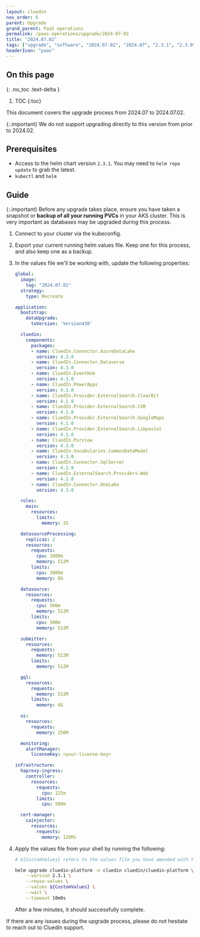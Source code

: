 ```yaml
---
layout: cluedin
nav_order: 6
parent: Upgrade
grand_parent: PaaS operations
permalink: /paas-operations/upgrade/2024-07-02
title: "2024.07.02"
tags: ["upgrade", "software", "2024.07.02", "2024.07", "2.3.1", "2.3.0", "4.3.0", "4.3.2"]
headerIcon: "paas"
---
```

## On this page
{: .no_toc .text-delta }
1. TOC
{:toc}

This document covers the upgrade process from 2024.07 to 2024.07.02.

{:.important}
We do not support upgrading directly to this version from prior to 2024.02.

## Prerequisites
- Access to the helm chart version `2.3.1`. You may need to `helm repo update` to grab the latest.
- `kubectl` and `helm`

## Guide

{:.important}
Before any upgrade takes place, ensure you have taken a snapshot or **backup of all your running PVCs** in your AKS cluster. This is very important as databases may be upgraded during this process.

1. Connect to your cluster via the kubeconfig.
1. Export your current running helm values file. Keep one for this process, and also keep one as a backup.
1. In the values file we'll be working with, update the following properties:

    ```yaml
    global:
      image:
        tag: "2024.07.01"
      strategy:
        type: Recreate

    application:
      bootstrap:
        dataUpgrade:
          toVersion: 'Version430'

      cluedin:
        components:
          packages:
          - name: CluedIn.Connector.AzureDataLake
            version: 4.3.0
          - name: CluedIn.Connector.Dataverse
            version: 4.3.0
          - name: CluedIn.EventHub
            version: 4.3.0
          - name: CluedIn.PowerApps
            version: 4.3.0
          - name: CluedIn.Provider.ExternalSearch.ClearBit
            version: 4.1.0
          - name: CluedIn.Provider.ExternalSearch.CVR
            version: 4.1.0
          - name: CluedIn.Provider.ExternalSearch.GoogleMaps
            version: 4.1.0
          - name: CluedIn.Provider.ExternalSearch.Libpostal
            version: 4.1.0
          - name: CluedIn.Purview
            version: 4.3.0
          - name: CluedIn.Vocabularies.CommonDataModel
            version: 4.3.0
          - name: CluedIn.Connector.SqlServer
            version: 4.1.0
          - name: CluedIn.ExternalSearch.Providers.Web
            version: 4.1.0
          - name: CluedIn.Connector.OneLake
            version: 4.3.0

      roles:
        main:
          resources:
            limits:
              memory: 2G

      datasourceProcessing:
        replicas: 2
        resources:
          requests:
            cpu: 1000m
            memory: 512M
          limits:
            cpu: 2000m
            memory: 8G

      datasource:
        resources:
          requests:
            cpu: 500m
            memory: 512M
          limits:
            cpu: 500m
            memory: 512M

      submitter:
        resources:
          requests:
            memory: 512M
          limits:
            memory: 512M

      gql:
        resources:
          requests:
            memory: 512M
          limits:
            memory: 4G

      ui:
        resources:
          requests:
            memory: 256M

      monitoring:
        alertManager:
          licenseKey: <your-license-key>

    infrastructure:
      haproxy-ingress:
        controller:
          resources:
            requests:
              cpu: 125m
            limits:
              cpu: 500m

      cert-manager:
        cainjector:
          resources:
            requests:
              memory: 128Mi
    ```

1. Apply the values file from your shell by running the following:

    ```bash
    # ${CustomValues} refers to the values file you have amended with the above changes. Please type the full path here.

    helm upgrade cluedin-platform -n cluedin cluedin/cluedin-platform \
        --version 2.3.1 \
        --reuse-values \
        --values ${CustomValues} \
        --wait \
        --timeout 10m0s
    ```

    After a few minutes, it should successfully complete.

If there are any issues during the upgrade process, please do not hesitate to reach out to CluedIn support.